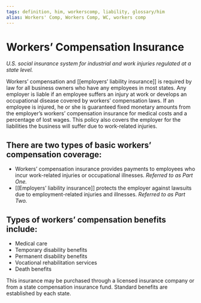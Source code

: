 ```yaml
---
tags: definition, him, workerscomp, liability, glossary/him
alias: Workers' Comp, Workers Comp, WC, workers comp
---
```

# Workers’ Compensation Insurance
*U.S. social insurance system for industrial and work injuries regulated at a state level.*

Workers’ compensation and [[employers’ liability insurance]] is required by law for all business owners who have any employees in most states. Any employer is liable if an employee suffers an injury at work or develops an occupational disease covered by workers’ compensation laws. If an employee is injured, he or she is guaranteed fixed monetary amounts from the employer’s workers’ compensation insurance for medical costs and a percentage of lost wages. This policy also covers the employer for the liabilities the business will suffer due to work-related injuries.

## There are two types of basic workers’ compensation coverage:

- Workers’ compensation insurance provides payments to employees who incur work-related injuries or occupational illnesses. *Referred to as Part One.*
- [[Employers’ liability insurance]] protects the employer against lawsuits due to employment-related injuries and illnesses. *Referred to as Part Two.*

## Types of workers’ compensation benefits include:

- Medical care
- Temporary disability benefits
- Permanent disability benefits
- Vocational rehabilitation services
- Death benefits

This insurance may be purchased through a licensed insurance company or from a state compensation insurance fund. Standard benefits are established by each state.